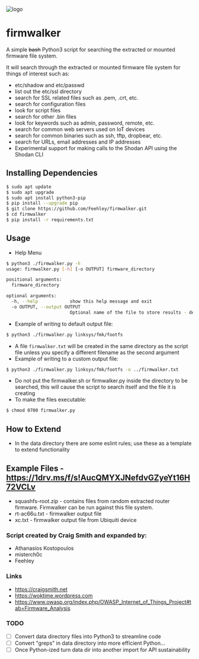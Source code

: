 ![logo](https://github.com/craigz28/firmwalker/blob/master/firmwalker-logo.jpg)
# firmwalker
A simple ~~bash~~ Python3 script for searching the extracted or mounted firmware file system.

It will search through the extracted or mounted firmware file system for things of interest such as:

* etc/shadow and etc/passwd
* list out the etc/ssl directory
* search for SSL related files such as .pem, .crt, etc.
* search for configuration files
* look for script files
* search for other .bin files
* look for keywords such as admin, password, remote, etc.
* search for common web servers used on IoT devices
* search for common binaries such as ssh, tftp, dropbear, etc.
* search for URLs, email addresses and IP addresses
* Experimental support for making calls to the Shodan API using the Shodan CLI

## Installing Dependencies
```bash
$ sudo apt update
$ sudo apt upgrade
$ sudo apt install python3-pip
$ pip install --upgrade pip
$ git clone https://github.com/Feehley/firmwalker.git
$ cd firmwalker
$ pip install -r requirements.txt
```

## Usage
* Help Menu
```bash
$ python3 ./firmwalker.py -h 
usage: firmwalker.py [-h] [-o OUTPUT] firmware_directory

positional arguments:
  firmware_directory

optional arguments:
  -h, --help            show this help message and exit
  -o OUTPUT, --output OUTPUT
                        Optional name of the file to store results - defaults to "firmwalker.txt"


```
* Example of writing to default output file:
``` bash
$ python3 ./firmwalker.py linksys/fmk/footfs
```
* A file `firmwalker.txt` will be created in the same directory as the script file unless you specify a different filename as the second argument
* Example of writing to a custom output file:
```bash
$ python3 ./firmwalker.py linksys/fmk/footfs -o ../firmwalker.txt
```
* Do not put the firmwalker.sh or firmwalker.py inside the directory to be searched, this will cause the script to search itself and the file it is creating
* To make the files executable:
``` bash
$ chmod 0700 firmwalker.py
```

## How to Extend
* In the data directory there are some eslint rules; use these as a template to extend functionality

## Example Files - https://1drv.ms/f/s!AucQMYXJNefdvGZyeYt16H72VCLv
* squashfs-root.zip - contains files from random extracted router firmware. Firmwalker can be run against this file system.
* rt-ac66u.txt - firmwalker output file
* xc.txt - firmwalker output file from Ubiquiti device 
### Script created by Craig Smith and expanded by:
* Athanasios Kostopoulos
* misterch0c
* Feehley

### Links
* https://craigsmith.net
* https://woktime.wordpress.com
* https://www.owasp.org/index.php/OWASP_Internet_of_Things_Project#tab=Firmware_Analysis

### TODO
- [ ] Convert data directory files into Python3 to streamline code
- [ ] Convert "greps" in data directory into more efficient Python...
- [ ] Once Python-ized turn data dir into another import for API sustainability
